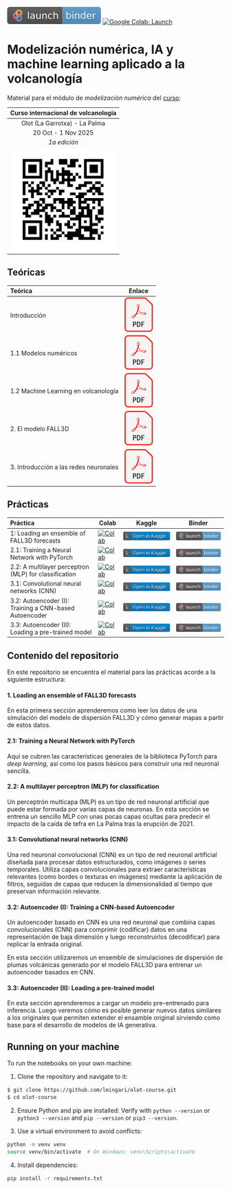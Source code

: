 [![Binder][binder-badge]](https://mybinder.org/v2/gh/lmingari/olot-course/master)
[![Google Colab: Launch][colab-launch]](https://colab.research.google.com/github/lmingari/olot-course/blob/master/)

# Modelización numérica, IA y machine learning aplicado a la volcanología

Material para el módulo de _modelización numérica_ del [curso][web]:

| __Curso internacional de volcanología__ |
| :-------------------------------------: |
| Olot (La Garrotxa) - La Palma |
| 20 Oct - 1 Nov 2025 |
| _1a edición_ |
| <img src="figs/qr.svg" width=240> |

## Teóricas

| Teórica | Enlace |
| :------ | ------ |
| Introducción                           | [![PDF][pdf-icon]][teorica-intro] |
| 1.1 Modelos numéricos                  | [![PDF][pdf-icon]][teorica11] |
| 1.2 Machine Learning en volcanología   | [![PDF][pdf-icon]][teorica12] |
| 2. El modelo FALL3D                    | [![PDF][pdf-icon]][teorica2] |
| 3. Introducción a las redes neuronales | [![PDF][pdf-icon]][teorica3] |

## Prácticas

| Práctica | Colab | Kaggle | Binder |
| :------- | ----- | ------ | ------ |
| 1: Loading an ensemble of FALL3D forecasts             | [![Colab][colab-badge]][s1-colab]  | [![Kaggle][kaggle-badge]][s1-kaggle]  | [![Binder][binder-badge]][s1-binder]  |
| 2.1: Training a Neural Network with PyTorch            | [![Colab][colab-badge]][s21-colab] | [![Kaggle][kaggle-badge]][s21-kaggle] | [![Binder][binder-badge]][s21-binder] |
| 2.2: A multilayer perceptron (MLP) for classification  | [![Colab][colab-badge]][s22-colab] | [![Kaggle][kaggle-badge]][s22-kaggle] | [![Binder][binder-badge]][s22-binder] |
| 3.1: Convolutional neural networks (CNN)               | [![Colab][colab-badge]][s31-colab] | [![Kaggle][kaggle-badge]][s31-kaggle] | [![Binder][binder-badge]][s31-binder] |
| 3.2: Autoencoder (I): Training a CNN-based Autoencoder | [![Colab][colab-badge]][s32-colab] | [![Kaggle][kaggle-badge]][s32-kaggle] | [![Binder][binder-badge]][s32-binder] |
| 3.3: Autoencoder (II): Loading a pre-trained model     | [![Colab][colab-badge]][s33-colab] | [![Kaggle][kaggle-badge]][s33-kaggle] | [![Binder][binder-badge]][s33-binder] |

## Contenido del repositorio

En este repositorio se encuentra el material para las 
prácticas acorde a la siguiente estructura:

#### 1. Loading an ensemble of FALL3D forecasts

En esta primera sección aprenderemos como leer los datos 
de una simulación del modelo de dispersión FALL3D y cómo 
generar mapas a partir de estos datos.

#### 2.1: Training a Neural Network with PyTorch

Aquí se cubren las características generales de la 
biblioteca PyTorch para _deep learning_, así como los 
pasos básicos para construir una red neuronal sencilla.

#### 2.2: A multilayer perceptron (MLP) for classification

Un perceptrón multicapa (MLP) es un tipo de red neuronal 
artificial que puede estar formada por varias capas de neuronas. 
En esta sección se entrena un sencillo MLP con unas pocas capas 
ocultas para predecir el impacto de la caída de tefra en 
La Palma tras la erupción de 2021.

#### 3.1: Convolutional neural networks (CNN)

Una red neuronal convolucional (CNN) es un tipo de red neuronal artificial 
diseñada para procesar datos estructurados, como imágenes o series temporales. 
Utiliza capas convolucionales para extraer características relevantes 
(como bordes o texturas en imágenes) mediante la aplicación de filtros, 
seguidas de capas que reducen la dimensionalidad al tiempo que preservan información relevante.

#### 3.2: Autoencoder (I): Training a CNN-based Autoencoder

Un autoencoder basado en CNN es una red neuronal que combina capas convolucionales (CNN) 
para comprimir (codificar) datos en una representación de baja dimensión y 
luego reconstruirlos (decodificar) para replicar la entrada original. 

En esta sección utilizaremos un ensemble de simulaciones de dispersión de
plumas volcánicas generado por el modelo FALL3D para entrenar un autoencoder
basados en CNN.

#### 3.3: Autoencoder (II): Loading a pre-trained model

En esta sección aprenderemos a cargar un modelo pre-entrenado para inferencia. 
Luego veremos cómo es posible generar nuevos datos similares a los originales 
que permiten extender el ensamble original sirviendo como base para el desarrollo 
de modelos de IA generativa.

## Running on your machine

To run the notebooks on your own machine:

1. Clone the repository and navigate to it:

```bash
$ git clone https://github.com/lmingari/olot-course.git
$ cd olot-course
```

2. Ensure Python and pip are installed: Verify with `python --version` or `python3 --version` and `pip --version` or `pip3 --version`.

3. Use a virtual environment to avoid conflicts:

```bash
python -m venv venv
source venv/bin/activate  # On Windows: venv\Scripts\activate
```

4. Install dependencies:

```bash
pip install -r requirements.txt
```

[web]: https://espaicrater.com/es/cursovolcanologia/
[teorica-intro]: https://saco.csic.es/s/82DMHtD9Kt2LAXd
[teorica11]: https://saco.csic.es/s/Kodfn2bnXmWjAY9
[teorica12]: https://saco.csic.es/s/xY2Cynfw6sztRSe
[teorica2]: https://saco.csic.es/s/LqKEF3FDsKszWBf
[teorica3]: https://saco.csic.es/s/qoar9dr3pNqnqS3
[pdf-icon]: figs/PDF_icon.svg
[colab-launch]: https://img.shields.io/badge/Google%20Colab-Launch-blue.svg
[colab-badge]: https://colab.research.google.com/assets/colab-badge.svg
[kaggle-badge]: figs/kaggle_badge.svg
[binder-badge]: figs/binder_badge.svg
[s1-colab]: https://colab.research.google.com/github/lmingari/olot-course/blob/master/1-FALL3D-loading-data.ipynb
[s21-colab]: https://colab.research.google.com/github/lmingari/olot-course/blob/master/2.1-MLP-introduction.ipynb
[s22-colab]: https://colab.research.google.com/github/lmingari/olot-course/blob/master/2.2-multiclass-classifier.ipynb
[s31-colab]: https://colab.research.google.com/github/lmingari/olot-course/blob/master/3.1-CNN-introduction.ipynb
[s32-colab]: https://colab.research.google.com/github/lmingari/olot-course/blob/master/3.2-autoencoder-training.ipynb
[s33-colab]: https://colab.research.google.com/github/lmingari/olot-course/blob/master/3.3-autoencoder-loading.ipynb
[s1-kaggle]: https://kaggle.com/kernels/welcome?src=https://github.com/lmingari/olot-course/blob/master/1-FALL3D-loading-data.ipynb
[s21-kaggle]: https://kaggle.com/kernels/welcome?src=https://github.com/lmingari/olot-course/blob/master/2.1-MLP-introduction.ipynb
[s22-kaggle]: https://kaggle.com/kernels/welcome?src=https://github.com/lmingari/olot-course/blob/master/2.2-multiclass-classifier.ipynb
[s31-kaggle]: https://kaggle.com/kernels/welcome?src=https://github.com/lmingari/olot-course/blob/master/3.1-CNN-introduction.ipynb
[s32-kaggle]: https://kaggle.com/kernels/welcome?src=https://github.com/lmingari/olot-course/blob/master/3.2-autoencoder-training.ipynb
[s33-kaggle]: https://kaggle.com/kernels/welcome?src=https://github.com/lmingari/olot-course/blob/master/3.3-autoencoder-loading.ipynb
[s1-binder]: https://mybinder.org/v2/gh/lmingari/olot-course/master?urlpath=%2Fdoc%2Ftree%2F1-FALL3D-loading-data.ipynb
[s21-binder]: https://mybinder.org/v2/gh/lmingari/olot-course/master?urlpath=%2Fdoc%2Ftree%2F2.1-MLP-introduction.ipynb
[s22-binder]: https://mybinder.org/v2/gh/lmingari/olot-course/master?urlpath=%2Fdoc%2Ftree%2F2.2-multiclass-classifier.ipynb
[s31-binder]: https://mybinder.org/v2/gh/lmingari/olot-course/master?urlpath=%2Fdoc%2Ftree%2F3.1-CNN-introduction.ipynb
[s32-binder]: https://mybinder.org/v2/gh/lmingari/olot-course/master?urlpath=%2Fdoc%2Ftree%2F3.2-autoencoder-training.ipynb
[s33-binder]: https://mybinder.org/v2/gh/lmingari/olot-course/master?urlpath=%2Fdoc%2Ftree%2F3.3-autoencoder-loading.ipynb
